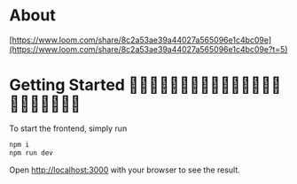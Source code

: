 # About

[https://www.loom.com/share/8c2a53ae39a44027a565096e1c4bc09e](https://www.loom.com/share/8c2a53ae39a44027a565096e1c4bc09e?t=5)

# Getting Started 🚀🚀🚀🚀🚀🚀🚀🚀🚀🚀🚀🚀🚀🚀🚀🚀🚀🚀🚀🚀🚀🚀

To start the frontend, simply run

```bash
npm i
npm run dev
```

Open [http://localhost:3000](http://localhost:3000) with your browser to see the result.
